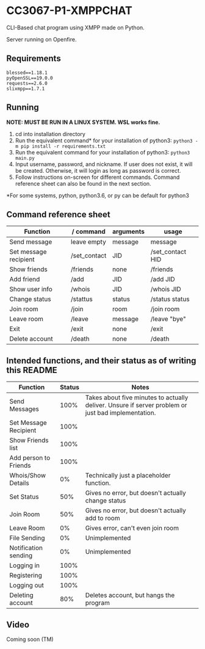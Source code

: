 # CC3067-P1-XMPPCHAT
CLI-Based chat program using XMPP made on Python.

Server running on Openfire.

## Requirements
```
blessed==1.18.1
pyOpenSSL==19.0.0
requests==2.6.0
slixmpp==1.7.1
```

## Running

**NOTE: MUST BE RUN IN A LINUX SYSTEM. WSL works fine.**
1. cd into installation directory
2. Run the equivalent command* for your installation of python3: `python3 -m pip install -r requirements.txt`
3. Run the equivalent command for your installation of python3: `python3 main.py`
4. Input username, password, and nickname. If user does not exist, it will be created. Otherwise, it will login as long as password is correct.
5. Follow instructions on-screen for different commands. Command reference sheet can also be found in the next section.


\*For some systems, python, python3.6, or py can be default for python3

## Command reference sheet
| Function | / command | arguments | usage |
| --- | --- | --- | --- |
| Send message | leave empty | message | message |
| Set message recipient | /set_contact | JID | /set_contact HID |
| Show friends | /friends | none | /friends |
| Add friend | /add | JID | /add JID |
| Show user info | /whois | JID | /whois JID |
| Change status | /stattus | status | /status status |
| Join room | /join | room | /join room |
| Leave room | /leave | message | /leave "bye" |
| Exit | /exit | none | /exit |
| Delete account | /death | none | /death |


## Intended functions, and their status as of writing this README

| Function      | Status | Notes|
| ----------- | ----------- |-----------|
| Send Messages     | 100%       | Takes about five minutes to actually deliver. Unsure if server problem or just bad implementation.|
| Set Message Recipient   | 100%        | |
| Show Friends list | 100% | |
| Add person to Friends | 100% | |
| Whois/Show Details | 0% | Technically just a placeholder function. |
| Set Status | 50% | Gives no error, but doesn't actually change status |
| Join Room | 50% | Gives no error, but doesn't actually add to room |
| Leave Room | 0% | Gives error, can't even join room |
| File Sending | 0% | Unimplemented |
| Notification sending | 0% | Unimplemented |
| Logging in | 100% | |
| Registering | 100% | |
| Logging out | 100% | |
| Deleting account | 80% | Deletes account, but hangs the program |


## Video

Coming soon (TM)
